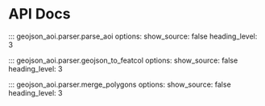 # API Docs

::: geojson_aoi.parser.parse_aoi
options:
show_source: false
heading_level: 3

::: geojson_aoi.parser.geojson_to_featcol
options:
show_source: false
heading_level: 3

::: geojson_aoi.parser.merge_polygons
options:
show_source: false
heading_level: 3
